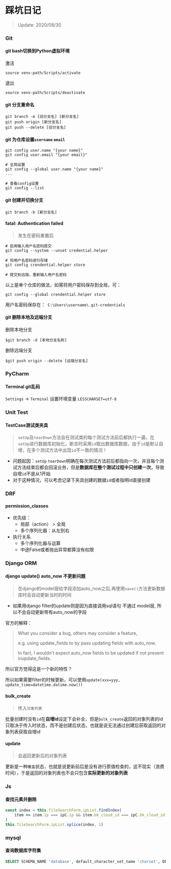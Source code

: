 # 踩坑日记

> Update: 2020/08/30

### Git

#### git bash切换到Python虚拟环境

激活

```shell
source venv-path/Scripts/activate
```

退出

```shell
source venv-path/Scripts/deactivate
```



#### git 分支重命名

```shell
git branch -m [旧分支名] [新分支名]
git push origin [新分支名]
git push --delete [旧分支名]
```



#### git 为仓库设置`username` `email`

```shell
git config user.name "{your name}"
git config user.email "{your email}"

# 全局设置
git config --global user.name "{your name}"
...

# 查看config设置
git config --list
```



#### git 创建并切换分支

```shell
git branch -b [新分支名]
```



#### fatal: Authentication failed

> 发生在密码重置后

```shell
# 启用输入用户名密码提交
git config --system --unset credential.helper

# 将用户名密码进行存储
git config crendential.helper store

# 提交到远端，重新输入用户名密码
```

以上是单个仓库的做法，如需将用户密码保存到全局，可：

```shell
git config --global crendential.helper store
```

用户名密码保存在：` C:\Users\username\.git-credentials`



#### git 删除本地及远端分支

删除本地分支

```shell
$git branch -d [本地分支名称]
```

删除远端分支

```shell
$git push origin --delete [远端分支名]
```



### PyCharm

#### Terminal git乱码

`Settings` -> `Terminal` 设置环境变量 `LESSCHARSET=utf-8`



### Unit Test

#### TestCase测试类夹具

> `setUp`及`tearDown`方法会在测试类的每个测试方法前后都执行一遍，在`setUp`进行数据库初始化，断言时采用`id`取出数据库数据，由于`id`是默认自增，在多个测试方法中出现`id`不一致的情况！

* 问题起因：`setUp` `tearDown`明确在每次测试方法前后都指向一次，并且每个测试方法结束后都会回滚业务，但是**数据库在整个测试过程中只创建一次**，导致自增`id`不是从1开始
* 对于这种情况，可以考虑记录下夹具创建的数据`id`或者指明id直接创建



### DRF

#### permission_classes

* 优先级：
  * 局部（action） > 全局
  * 多个序列化器：从左到右
* 执行关系
  * 多个序列化器与运算
  * 中途False或者抛出异常都算没有权限

### Django ORM

#### django update() auto_now 不更新问题

> 在django的model层给字段添加auto_now之后,再使用`save()`方法更新数据库时会自动更新当时的时间

* 如果用django filter的update则是因为直接调用sql语句 不通过 model层, 所以不会自动更新带有auto_now的字段

官方的解释：

> What you consider a bug, others may consider a feature,
>
> e.g. using update_fields to by pass updating fields with auto_now. 
>
> In fact, I wouldn't expect auto_now fields to be updated if not present inupdate_fields.

所以官方觉得这是一个新的特性？

所以如果需要filter的时候更新，可以使用`update(xxx=yyy, update_time=datetime.datime.now())`

#### bulk_create

> 传入`对象列表`

批量创建时没有`id`在**自增id**设定下会补全，但是`bulk_create`返回的对象列表的id只取决于传入时状态，而不是创建后状态，也就是说无法通过创建后获取返回的对象列表获取自增id

#### update

> 会返回更新后的对象列表

更新是一种`覆盖`状态，也就是说更新前后是没有进行原值检查的，这不现实（浪费时间），于是返回的对象列表也不会只包含**实际更新的对象列表**



### Js

#### 查找元素并删除

```js
const index = this.fileSearchForm.ipList.findIndex(
    item => item.ip === ipC.ip && item.bk_cloud_id === ipC.bk_cloud_id
)
this.fileSearchForm.ipList.splice(index, 1)
```





### mysql

#### 查询数据库字符集

```sql
SELECT SCHEMA_NAME 'database', default_character_set_name 'charset', DEFAULT_COLLATION_NAME 'collation' FROM information_schema.SCHEMATA;
```

